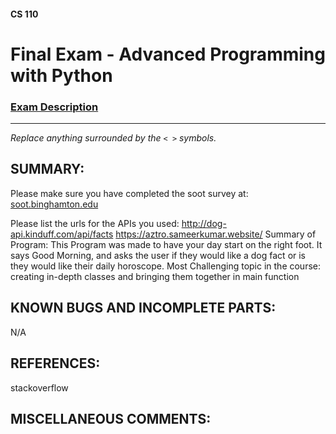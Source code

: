 #### CS 110
# Final Exam - Advanced Programming with Python

### [Exam Description](https://docs.google.com/document/d/1FI-WV95nSTK1JMg5j5sKhxcbl46DPVPkBrxC3FMo45g/edit?usp=sharing)

***

_Replace anything surrounded by the `< >` symbols._

## SUMMARY:
Please make sure you have completed the soot survey at:
    [soot.binghamton.edu](https://soot.binghamton.edu)

Please list the urls for the APIs you used:
 http://dog-api.kinduff.com/api/facts 
https://aztro.sameerkumar.website/
Summary of Program:
This Program was made to have your day start on the right foot. It says Good Morning, and asks the user if they would like a dog fact or is they would like their daily horoscope.
Most Challenging topic in the course:
creating in-depth classes and bringing them together in main function
## KNOWN BUGS AND INCOMPLETE PARTS:
 N/A

## REFERENCES:
 stackoverflow

## MISCELLANEOUS COMMENTS:

